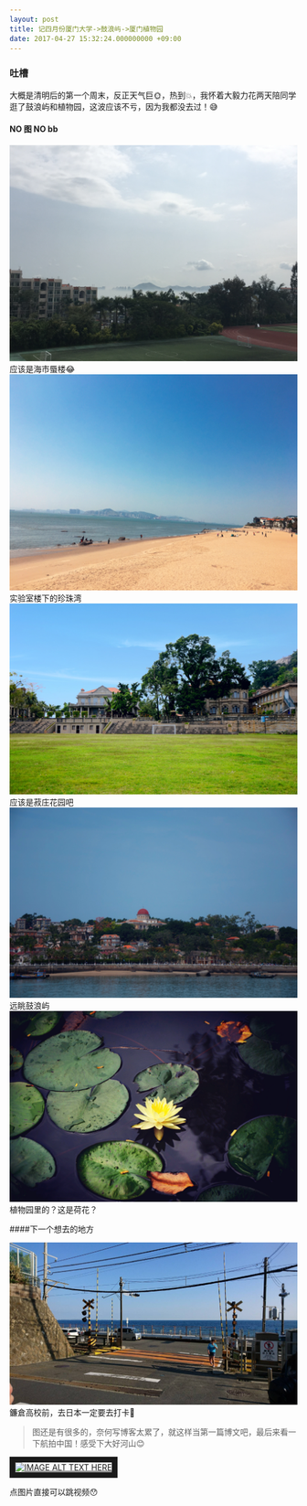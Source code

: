 ```yaml
---
layout: post
title: 记四月份厦门大学->鼓浪屿->厦门植物园
date: 2017-04-27 15:32:24.000000000 +09:00
---
```


### 吐槽 

 大概是清明后的第一个周末，反正天气巨🌞，热到💥，我怀着大毅力花两天陪同学逛了鼓浪屿和植物园，这波应该不亏，因为我都没去过！😅

#### NO 图 NO bb

![markdown logo](/image/IMG_1116.JPG "海市蜃楼")
应该是海市蜃楼😂
![markdown logo](/image/IMG_0430.JPG "珍珠湾")
实验室楼下的珍珠湾
![markdown logo](/image/IMG_1146.JPG "菽庄花园")
应该是菽庄花园吧
![markdown logo](/image/IMG_1144.JPG "gulangyu")
远眺鼓浪屿
![markdown logo](/image/IMG_1152.JPG "hua")
植物园里的？这是荷花？

####下一个想去的地方

![markdown logo](/image/IMG_1193.JPG "湘北")
鐮倉高校前，去日本一定要去打卡💪

> 图还是有很多的，奈何写博客太累了，就这样当第一篇博文吧，最后来看一下航拍中国！感受下大好河山😊

<a href="https://www.bilibili.com/video/av8320409/index_4.html
" target="_blank"><img src="http://img.tvmao.com/stills/drama/102/805/b/L7StW7KnK7D.jpg" 
alt="IMAGE ALT TEXT HERE" width="240" height="180" border="10" /></a>

点图片直接可以跳视频😯